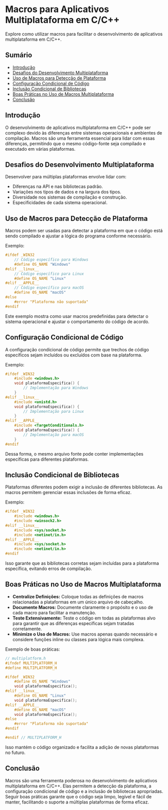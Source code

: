 # Macros para Aplicativos Multiplataforma em C/C++
Explore como utilizar macros para facilitar o desenvolvimento de aplicativos multiplataforma em C/C++.

## Sumário
- [Introdução](#introdução)
- [Desafios do Desenvolvimento Multiplataforma](#desafios-do-desenvolvimento-multiplataforma)
- [Uso de Macros para Detecção de Plataforma](#uso-de-macros-para-detecção-de-plataforma)
- [Configuração Condicional de Código](#configuração-condicional-de-código)
- [Inclusão Condicional de Bibliotecas](#inclusão-condicional-de-bibliotecas)
- [Boas Práticas no Uso de Macros Multiplataforma](#boas-práticas-no-uso-de-macros-multiplataforma)
- [Conclusão](#conclusão)

## Introdução
O desenvolvimento de aplicativos multiplataforma em C/C++ pode ser complexo devido às diferenças entre sistemas operacionais e ambientes de compilação. Macros são uma ferramenta essencial para lidar com essas diferenças, permitindo que o mesmo código-fonte seja compilado e executado em várias plataformas.

## Desafios do Desenvolvimento Multiplataforma
Desenvolver para múltiplas plataformas envolve lidar com:

- Diferenças na API e nas bibliotecas padrão.
- Variações nos tipos de dados e na largura dos tipos.
- Diversidade nos sistemas de compilação e construção.
- Especificidades de cada sistema operacional.

## Uso de Macros para Detecção de Plataforma
Macros podem ser usadas para detectar a plataforma em que o código está sendo compilado e ajustar a lógica do programa conforme necessário.

Exemplo:
```c
#ifdef _WIN32
    // Código específico para Windows
    #define OS_NAME "Windows"
#elif __linux__
    // Código específico para Linux
    #define OS_NAME "Linux"
#elif __APPLE__
    // Código específico para macOS
    #define OS_NAME "macOS"
#else
    #error "Plataforma não suportada"
#endif
```
Este exemplo mostra como usar macros predefinidas para detectar o sistema operacional e ajustar o comportamento do código de acordo.

## Configuração Condicional de Código
A configuração condicional de código permite que trechos de código específicos sejam incluídos ou excluídos com base na plataforma.

Exemplo:
```c
#ifdef _WIN32
    #include <windows.h>
    void plataformaEspecifica() {
        // Implementação para Windows
    }
#elif __linux__
    #include <unistd.h>
    void plataformaEspecifica() {
        // Implementação para Linux
    }
#elif __APPLE__
    #include <TargetConditionals.h>
    void plataformaEspecifica() {
        // Implementação para macOS
    }
#endif
```
Dessa forma, o mesmo arquivo fonte pode conter implementações específicas para diferentes plataformas.

## Inclusão Condicional de Bibliotecas
Plataformas diferentes podem exigir a inclusão de diferentes bibliotecas. As macros permitem gerenciar essas inclusões de forma eficaz.

Exemplo:
```c
#ifdef _WIN32
    #include <windows.h>
    #include <winsock2.h>
#elif __linux__
    #include <sys/socket.h>
    #include <netinet/in.h>
#elif __APPLE__
    #include <sys/socket.h>
    #include <netinet/in.h>
#endif
```
Isso garante que as bibliotecas corretas sejam incluídas para a plataforma específica, evitando erros de compilação.

## Boas Práticas no Uso de Macros Multiplataforma
- **Centralize Definições:** Coloque todas as definições de macros relacionadas a plataformas em um único arquivo de cabeçalho.
- **Documente Macros:** Documente claramente o propósito e o uso de cada macro para facilitar a manutenção.
- **Teste Extensivamente:** Teste o código em todas as plataformas alvo para garantir que as diferenças específicas sejam tratadas corretamente.
- **Minimize o Uso de Macros:** Use macros apenas quando necessário e considere funções inline ou classes para lógica mais complexa.

Exemplo de boas práticas:
```c
// multiplatform.h
#ifndef MULTIPLATFORM_H
#define MULTIPLATFORM_H

#ifdef _WIN32
    #define OS_NAME "Windows"
    void plataformaEspecifica();
#elif __linux__
    #define OS_NAME "Linux"
    void plataformaEspecifica();
#elif __APPLE__
    #define OS_NAME "macOS"
    void plataformaEspecifica();
#else
    #error "Plataforma não suportada"
#endif

#endif // MULTIPLATFORM_H
```
Isso mantém o código organizado e facilita a adição de novas plataformas no futuro.

## Conclusão
Macros são uma ferramenta poderosa no desenvolvimento de aplicativos multiplataforma em C/C++. Elas permitem a detecção da plataforma, a configuração condicional de código e a inclusão de bibliotecas apropriadas. Seguir boas práticas garante que o código seja limpo, legível e fácil de manter, facilitando o suporte a múltiplas plataformas de forma eficaz.
